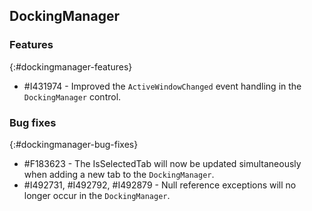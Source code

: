 ## DockingManager   

### Features
{:#dockingmanager-features}

* \#I431974 - Improved the `ActiveWindowChanged` event handling in the `DockingManager` control.

### Bug fixes
{:#dockingmanager-bug-fixes}

* \#F183623 - The IsSelectedTab will now be updated simultaneously when adding a new tab to the `DockingManager`.
* \#I492731, #I492792, #I492879 - Null reference exceptions will no longer occur in the `DockingManager`.